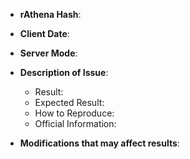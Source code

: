 <!-- NOTE: Anything within these brackets will be hidden on the preview of the Issue. -->

* **rAthena Hash**: 

<!-- Please specify the rAthena [GitHub hash](https://help.github.com/articles/autolinked-references-and-urls/#commit-shas) on which you encountered this issue. 
How to get your GitHub Hash:
1. cd rAthena/
2. git rev-parse HEAD
3. Copy the resulting hash.
-->

* **Client Date**: 

<!-- Please specify the client date you used. -->

* **Server Mode**: 

<!-- Which mode does your server use: Pre-Renewal or Renewal? -->

* **Description of Issue**: 
  * Result: <!-- Describe the issue that you experienced in detail. -->
  * Expected Result: <!-- Describe what you would expect to happen in detail. -->
  * How to Reproduce: <!-- If you have not stated in the description of the result already, please give us a short guide how we can reproduce your issue. -->
  * Official Information:<!-- If possible, provide information from official servers (kRO or other sources) which prove that the result is wrong. Please take into account that iRO (especially iRO Wiki) is not always the same as kRO. -->
  <!-- * _NOTE: Make sure you quote ``` `@atcommands` ``` just like this so that you do not tag uninvolved GitHub users!_ -->

* **Modifications that may affect results**: 
  <!-- * Please provide any information that could influence the expected result. -->
  <!-- * This can be either configurations you changed, database values you changed, or even external source modifications. -->
